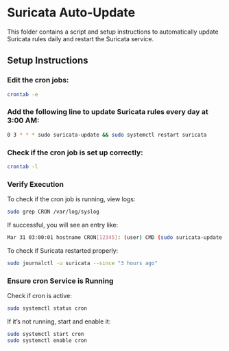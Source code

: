 # Suricata Auto-Update

This folder contains a script and setup instructions to automatically update Suricata rules daily and restart the Suricata service.

## Setup Instructions
### Edit the cron jobs:
```bash
crontab -e
```
### Add the following line to update Suricata rules every day at 3:00 AM:
```bash
0 3 * * * sudo suricata-update && sudo systemctl restart suricata
```
### Check if the cron job is set up correctly:
```bash
crontab -l
```
### Verify Execution
To check if the cron job is running, view logs:
```bash
sudo grep CRON /var/log/syslog
```
If successful, you will see an entry like:
```bash
Mar 31 03:00:01 hostname CRON[12345]: (user) CMD (sudo suricata-update && sudo systemctl restart suricata)
```
To check if Suricata restarted properly:
```bash
sudo journalctl -u suricata --since "3 hours ago"
```
### Ensure cron Service is Running
Check if cron is active:
```bash
sudo systemctl status cron
```
If it’s not running, start and enable it:
```bash
sudo systemctl start cron
sudo systemctl enable cron
```
